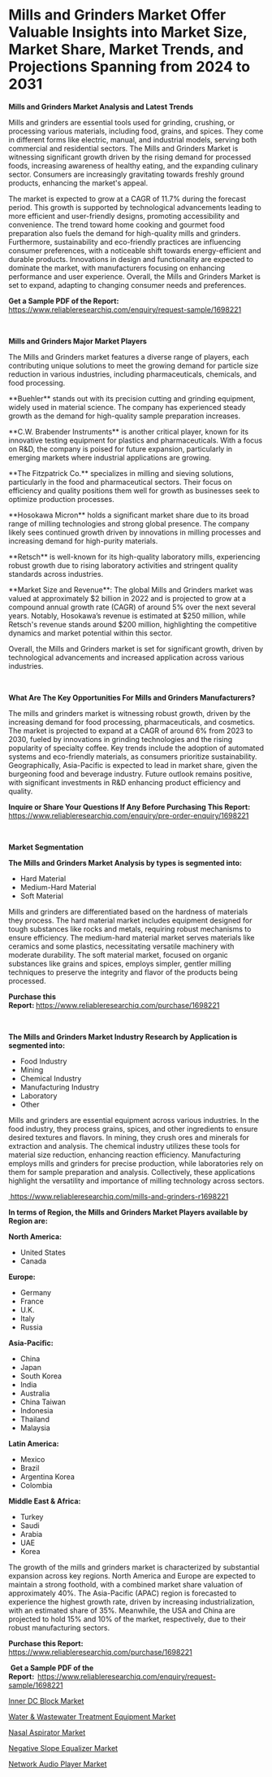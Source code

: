 <p><h1>Mills and Grinders Market Offer Valuable Insights into Market Size, Market Share, Market Trends, and Projections Spanning from 2024 to 2031</h1></p><p><strong>Mills and Grinders Market Analysis and Latest Trends</strong></p>
<p><p>Mills and grinders are essential tools used for grinding, crushing, or processing various materials, including food, grains, and spices. They come in different forms like electric, manual, and industrial models, serving both commercial and residential sectors. The Mills and Grinders Market is witnessing significant growth driven by the rising demand for processed foods, increasing awareness of healthy eating, and the expanding culinary sector. Consumers are increasingly gravitating towards freshly ground products, enhancing the market's appeal.</p><p>The market is expected to grow at a CAGR of 11.7% during the forecast period. This growth is supported by technological advancements leading to more efficient and user-friendly designs, promoting accessibility and convenience. The trend toward home cooking and gourmet food preparation also fuels the demand for high-quality mills and grinders. Furthermore, sustainability and eco-friendly practices are influencing consumer preferences, with a noticeable shift towards energy-efficient and durable products. Innovations in design and functionality are expected to dominate the market, with manufacturers focusing on enhancing performance and user experience. Overall, the Mills and Grinders Market is set to expand, adapting to changing consumer needs and preferences.</p></p>
<p><strong>Get a Sample PDF of the Report:&nbsp;</strong> <a href="https://www.reliableresearchiq.com/enquiry/request-sample/1698221?utm_campaign=1094&utm_medium=2&utm_source=Github&utm_content=ia&utm_term=04102024&utm_id=mills-and-grinders">https://www.reliableresearchiq.com/enquiry/request-sample/1698221</a></p>
<p>&nbsp;</p>
<p><strong>Mills and Grinders Major Market Players</strong></p>
<p><p>The Mills and Grinders market features a diverse range of players, each contributing unique solutions to meet the growing demand for particle size reduction in various industries, including pharmaceuticals, chemicals, and food processing. </p><p>**Buehler** stands out with its precision cutting and grinding equipment, widely used in material science. The company has experienced steady growth as the demand for high-quality sample preparation increases. </p><p>**C.W. Brabender Instruments** is another critical player, known for its innovative testing equipment for plastics and pharmaceuticals. With a focus on R&D, the company is poised for future expansion, particularly in emerging markets where industrial applications are growing.</p><p>**The Fitzpatrick Co.** specializes in milling and sieving solutions, particularly in the food and pharmaceutical sectors. Their focus on efficiency and quality positions them well for growth as businesses seek to optimize production processes.</p><p>**Hosokawa Micron** holds a significant market share due to its broad range of milling technologies and strong global presence. The company likely sees continued growth driven by innovations in milling processes and increasing demand for high-purity materials.</p><p>**Retsch** is well-known for its high-quality laboratory mills, experiencing robust growth due to rising laboratory activities and stringent quality standards across industries. </p><p>**Market Size and Revenue**: The global Mills and Grinders market was valued at approximately $2 billion in 2022 and is projected to grow at a compound annual growth rate (CAGR) of around 5% over the next several years. Notably, Hosokawa’s revenue is estimated at $250 million, while Retsch's revenue stands around $200 million, highlighting the competitive dynamics and market potential within this sector.</p><p>Overall, the Mills and Grinders market is set for significant growth, driven by technological advancements and increased application across various industries.</p></p>
<p>&nbsp;</p>
<p><strong>What Are The Key Opportunities For Mills and Grinders Manufacturers?</strong></p>
<p><p>The mills and grinders market is witnessing robust growth, driven by the increasing demand for food processing, pharmaceuticals, and cosmetics. The market is projected to expand at a CAGR of around 6% from 2023 to 2030, fueled by innovations in grinding technologies and the rising popularity of specialty coffee. Key trends include the adoption of automated systems and eco-friendly materials, as consumers prioritize sustainability. Geographically, Asia-Pacific is expected to lead in market share, given the burgeoning food and beverage industry. Future outlook remains positive, with significant investments in R&D enhancing product efficiency and quality.</p></p>
<p><strong>Inquire or Share Your Questions If Any Before Purchasing This Report:</strong> <a href="https://www.reliableresearchiq.com/enquiry/pre-order-enquiry/1698221?utm_campaign=1094&utm_medium=2&utm_source=Github&utm_content=ia&utm_term=04102024&utm_id=mills-and-grinders">https://www.reliableresearchiq.com/enquiry/pre-order-enquiry/1698221</a></p>
<p>&nbsp;</p>
<p><strong>Market Segmentation</strong></p>
<p><strong>The Mills and Grinders Market Analysis by types is segmented into:</strong></p>
<p><ul><li>Hard Material</li><li>Medium-Hard Material</li><li>Soft Material</li></ul></p>
<p><p>Mills and grinders are differentiated based on the hardness of materials they process. The hard material market includes equipment designed for tough substances like rocks and metals, requiring robust mechanisms to ensure efficiency. The medium-hard material market serves materials like ceramics and some plastics, necessitating versatile machinery with moderate durability. The soft material market, focused on organic substances like grains and spices, employs simpler, gentler milling techniques to preserve the integrity and flavor of the products being processed.</p></p>
<p><strong>Purchase this Report:&nbsp;</strong><a href="https://www.reliableresearchiq.com/purchase/1698221?utm_campaign=1094&utm_medium=2&utm_source=Github&utm_content=ia&utm_term=04102024&utm_id=mills-and-grinders">https://www.reliableresearchiq.com/purchase/1698221</a></p>
<p>&nbsp;</p>
<p><strong>The Mills and Grinders Market Industry Research by Application is segmented into:</strong></p>
<p><ul><li>Food Industry</li><li>Mining</li><li>Chemical Industry</li><li>Manufacturing Industry</li><li>Laboratory</li><li>Other</li></ul></p>
<p><p>Mills and grinders are essential equipment across various industries. In the food industry, they process grains, spices, and other ingredients to ensure desired textures and flavors. In mining, they crush ores and minerals for extraction and analysis. The chemical industry utilizes these tools for material size reduction, enhancing reaction efficiency. Manufacturing employs mills and grinders for precise production, while laboratories rely on them for sample preparation and analysis. Collectively, these applications highlight the versatility and importance of milling technology across sectors.</p></p>
<p><a href="https://www.reliableresearchiq.com/mills-and-grinders-r1698221?utm_campaign=1094&utm_medium=2&utm_source=Github&utm_content=ia&utm_term=04102024&utm_id=mills-and-grinders">&nbsp;https://www.reliableresearchiq.com/mills-and-grinders-r1698221</a></p>
<p><strong>In terms of Region, the Mills and Grinders Market Players available by Region are:</strong></p>
<p>
    <p> <strong> North America: </strong>
        <ul>
            <li>United States</li>
            <li>Canada</li>
        </ul>
        </p> 
    <p> <strong> Europe: </strong>
        <ul>
            <li>Germany</li>
            <li>France</li>
            <li>U.K.</li>
            <li>Italy</li>
            <li>Russia</li>
        </ul>
        </p> 
    <p> <strong> Asia-Pacific: </strong>
        <ul>
            <li>China</li>
            <li>Japan</li>
            <li>South Korea</li>
            <li>India</li>
            <li>Australia</li>
            <li>China Taiwan</li>
            <li>Indonesia</li>
            <li>Thailand</li>
            <li>Malaysia</li>
        </ul>
        </p> 
    <p> <strong> Latin America: </strong>
        <ul>
            <li>Mexico</li>
            <li>Brazil</li>
            <li>Argentina Korea</li>
            <li>Colombia</li>
        </ul>
        </p> 
    <p> <strong> Middle East & Africa: </strong>
        <ul>
            <li>Turkey</li>
            <li>Saudi</li>
            <li>Arabia</li>
            <li>UAE</li>
            <li>Korea</li>
        </ul>
    </p>
    </p>
<p><p>The growth of the mills and grinders market is characterized by substantial expansion across key regions. North America and Europe are expected to maintain a strong foothold, with a combined market share valuation of approximately 40%. The Asia-Pacific (APAC) region is forecasted to experience the highest growth rate, driven by increasing industrialization, with an estimated share of 35%. Meanwhile, the USA and China are projected to hold 15% and 10% of the market, respectively, due to their robust manufacturing sectors.</p></p>
<p><strong>Purchase this Report: </strong><a href="https://www.reliableresearchiq.com/purchase/1698221?utm_campaign=1094&utm_medium=2&utm_source=Github&utm_content=ia&utm_term=04102024&utm_id=mills-and-grinders">https://www.reliableresearchiq.com/purchase/1698221</a></p>
<p>&nbsp;<strong>Get a Sample PDF of the Report:&nbsp;&nbsp;</strong><a href="https://www.reliableresearchiq.com/enquiry/request-sample/1698221?utm_campaign=1094&utm_medium=2&utm_source=Github&utm_content=ia&utm_term=04102024&utm_id=mills-and-grinders">https://www.reliableresearchiq.com/enquiry/request-sample/1698221</a></p>
<p><strong></strong></p>
<p><p><a href="https://issuu.com/reportprime-2/docs/inner-dc-block-market-size-2030.ppt_ebc2226418ce2e?utm_campaign=1094&utm_medium=2&utm_source=Github&utm_content=ia&utm_term=04102024&utm_id=mills-and-grinders">Inner DC Block Market</a></p><p><a href="https://github.com/Elvirademiri584/Market-Research-Report-List-1/blob/main/water-wastewater-treatment-equipment-market.md?utm_campaign=1094&utm_medium=2&utm_source=Github&utm_content=ia&utm_term=04102024&utm_id=mills-and-grinders">Water & Wastewater Treatment Equipment Market</a></p><p><a href="https://www.linkedin.com/pulse/regulatory-landscape-its-influence-global-nasal-aspirator-rcm7e?utm_campaign=1094&utm_medium=2&utm_source=Github&utm_content=ia&utm_term=04102024&utm_id=mills-and-grinders">Nasal Aspirator Market</a></p><p><a href="https://issuu.com/reportprime-2/docs/negative-slope-equalizer-market-siz_20e2c8fa96ecea?utm_campaign=1094&utm_medium=2&utm_source=Github&utm_content=ia&utm_term=04102024&utm_id=mills-and-grinders">Negative Slope Equalizer Market</a></p><p><a href="https://www.linkedin.com/pulse/exploring-network-audio-player-market-dynamics-revenue-7zabe?utm_campaign=1094&utm_medium=2&utm_source=Github&utm_content=ia&utm_term=04102024&utm_id=mills-and-grinders">Network Audio Player Market</a></p></p>